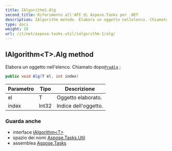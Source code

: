 ```yaml
---
title: IAlgorithm1.Alg
second_title: Riferimento all'API di Aspose.Tasks per .NET
description: IAlgorithm metodo. Elabora un oggetto nellelenco. Chiamato dopoPreAlg 
type: docs
weight: 10
url: /it/net/aspose.tasks.util/ialgorithm-1/alg/
---
```

## IAlgorithm&lt;T&gt;.Alg method

Elabora un oggetto nell'elenco. Chiamato dopo[`PreAlg`](../prealg/) ;

```csharp
public void Alg(T el, int index)
```

| Parametro | Tipo | Descrizione |
| --- | --- | --- |
| el | T | Oggetto elaborato. |
| index | Int32 | Indice dell'oggetto. |

### Guarda anche

* interface [IAlgorithm&lt;T&gt;](../)
* spazio dei nomi [Aspose.Tasks.Util](../../ialgorithm-1/)
* assemblea [Aspose.Tasks](../../../)


